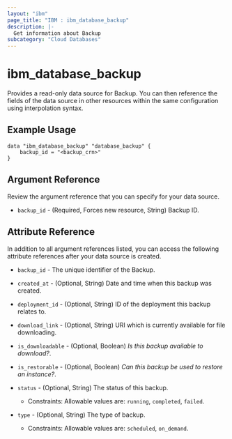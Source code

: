 ```yaml
---
layout: "ibm"
page_title: "IBM : ibm_database_backup"
description: |-
  Get information about Backup
subcategory: "Cloud Databases"
---
```


# ibm_database_backup

Provides a read-only data source for Backup. You can then reference the fields of the data source in other resources within the same configuration using interpolation syntax.

## Example Usage

```hcl
data "ibm_database_backup" "database_backup" {
	backup_id = "<backup_crn>"
}
```

## Argument Reference

Review the argument reference that you can specify for your data source.

* `backup_id` - (Required, Forces new resource, String) Backup ID.

## Attribute Reference

In addition to all argument references listed, you can access the following attribute references after your data source is created.

* `backup_id` - The unique identifier of the Backup.
* `created_at` - (Optional, String) Date and time when this backup was created.

* `deployment_id` - (Optional, String) ID of the deployment this backup relates to.

* `download_link` - (Optional, String) URI which is currently available for file downloading.

* `is_downloadable` - (Optional, Boolean) *Is this backup available to download?*.

* `is_restorable` - (Optional, Boolean) *Can this backup be used to restore an instance?*.

* `status` - (Optional, String) The status of this backup.
  * Constraints: Allowable values are: `running`, `completed`, `failed`.

* `type` - (Optional, String) The type of backup.
  * Constraints: Allowable values are: `scheduled`, `on_demand`.

